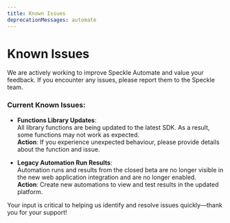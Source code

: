 ```yaml
---
title: Known Issues
deprecationMessages: automate
---
```


<Banner />

# Known Issues  

We are actively working to improve Speckle Automate and value your feedback. If you encounter any issues, please report them to the Speckle team.  

### Current Known Issues:  

- **Functions Library Updates**:  
  All library functions are being updated to the latest SDK. As a result, some functions may not work as expected.  
  **Action**: If you experience unexpected behaviour, please provide details about the function and issue.  

- **Legacy Automation Run Results**:  
  Automation runs and results from the closed beta are no longer visible in the new web application integration and are no longer enabled.  
  **Action**: Create new automations to view and test results in the updated platform.  

Your input is critical to helping us identify and resolve issues quickly—thank you for your support!
